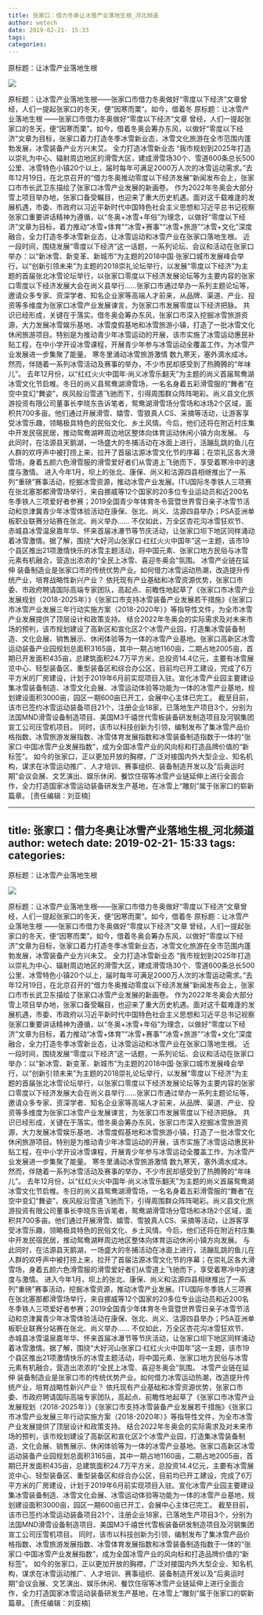 ```yaml
---
title: 张家口：借力冬奥让冰雪产业落地生根_河北频道
author: wetech
date: 2019-02-21- 15:33
tags: 
categories: 
---
```

原标题：让冰雪产业落地生根
<!-- more -->
                
<img align="center" border="0" src="http://p2.ifengimg.com/a/2016/0810/204c433878d5cf9size1_w16_h16.png" />
                
            
原标题：让冰雪产业落地生根——张家口市借力冬奥做好“零度以下经济”文章曾经，人们一提起张家口的冬天，便“因寒而栗”。如今，借着冬
原标题：让冰雪产业落地生根
——张家口市借力冬奥做好“零度以下经济”文章
曾经，人们一提起张家口的冬天，便“因寒而栗”。如今，借着冬奥会筹办东风，以做好“零度以下经济”文章为目标，张家口着力打造冬季冰雪新业态，冰雪文化旅游在全市范围内蓬勃发展，冰雪装备产业方兴未艾。
全力打造冰雪新业态
“我市规划到2025年打造以崇礼为中心、辐射周边地区的滑雪大区，建成滑雪场30个、雪道600条总长500公里、冰雪特色小镇20个以上，届时每年可满足2000万人次的冰雪运动需求。”去年12月19日，在北京召开的“借力冬奥推动零度以下经济发展”新闻发布会上，张家口市市长武卫东描绘了张家口冰雪产业发展的新画卷。
作为2022年冬奥会大部分雪上项目举办地，张家口备受瞩目，也迎来了重大历史机遇。面对这千载难逢的发展机遇，市委、市政府以习近平新时代中国特色社会主义思想和习近平总书记视察张家口重要讲话精神为遵循，以“冬奥+冰雪+年俗”为理念，以做好“零度以下经济”文章为目标，着力推动“冰雪+体育”“冰雪+赛事”“冰雪+旅游”“冰雪+文化”深度融合，全力打造冬季冰雪新业态，让冰雪运动和冰雪产业在张家口落地生根。
近一段时间，围绕发展“零度以下经济”这一话题，一系列论坛、会议和活动在张家口举办：以“新冰雪、新变革、新城市”为主题的2018中国·张家口城市发展峰会举行，以“创新引领未来”为主题的2018崇礼论坛举行，以发展“零度以下经济”为主题的首届张北冰雪论坛举行，以张家口零度以下经济发展论坛等为主要内容的张家口零度以下经济发展大会在尚义县举行……张家口市通过举办一系列主题论坛等，邀请众多专家、资深学者、知名企业家等高端人才前来，从品牌、渠道、产业、投资等多维度为张家口冰雪产业发展谏言，为张家口市发展零度以下经济把脉。
共识已经形成，关键在于落实。借冬奥会筹办东风，张家口市深入挖掘冰雪旅游资源，大力发展冰雪娱乐基地、冰雪度假基地和冰雪旅游小镇，打造了一批冰雪文化休闲旅游项目。特别是为推动青少年冰雪运动的开展，该市实施了冰雪运动惠民补贴工程，在中小学开设冰雪课程，开展青少年参与冰雪运动全覆盖工作，为冰雪产业发展进一步集聚了能量。
寒冬里涌动冰雪旅游激情
数九寒天，塞外滴水成冰。然而，伴随着一系列冰雪活动及赛事的举办，不少市民却感受到了热腾腾的“年味儿”。
去年12月份，以“红红火火中国年·尚义冰雪乐翻天”为主题的尚义首届鸳鸯湖冰雪文化节启帷。冬日的尚义县鸳鸯湖滑雪场，一名名身着五彩滑雪服的“舞者”在空中变幻“舞姿”，疾风般沿雪道飞驰而下，引得周围群众阵阵喝彩。尚义县文化旅游投资有限公司董事长李晓东告诉笔者，鸳鸯湖滑雪场分雪场和冰场2个区域，面积共700多亩。他们通过开展滑雪、嬉雪、雪狼真人CS、采摘等活动，让游客享受冰雪乐趣，领略极具特色的民俗文化、乡土风情。今后，他们还将在附近村庄集中开发民宿民居，推动鸳鸯湖畔周边地区整体向体育运动休闲小镇方向发展。
与此同时，在沽源县天鹅湖，一场盛大的冬捕活动在冰面上进行，活蹦乱跳的鱼儿在人群的欢呼声中被打捞上来，拉开了首届沽源冰雪文化节的序幕；在崇礼区各大滑雪场，身着五颜六色滑雪服的滑雪爱好者们从雪道上飞驰而下，享受着寒冷中的速度与激情。
进入今年1月，坝上的张北、康保、尚义和沽源四县相继推出了一系列“重磅”赛事活动，挖掘冰雪资源，推动冰雪产业发展。ITU国际冬季铁人三项赛在张北塞那都滑雪场举行，来自挪威等12个国家的20多位专业运动员和近200名冬季铁人三项爱好者参赛；2019全国青少年体育冬令营暨世界雪日亲子冰雪节活动和京津冀青少年冰雪体验活动在康保、张北、尚义、沽源四县举办；PSA亚洲单板职业联赛分站赛在张北、尚义举办……
不仅如此，万全区杏花沟冰雪狂欢节、赤城县冰雪温泉嘉年华、怀来首届冰瀑节等节庆活动，让张家口坝下地区同样涌动着冰雪激情。据了解，围绕“大好河山张家口·红红火火中国年”这一主题，该市19个县区推出21项激情快乐的冰雪主题活动，将中国元素、张家口地方民俗与冰雪元素有机融合，营造出浓浓的“全民上冰雪、喜迎冬奥会”氛围。
冰雪产业链在延伸
装备制造业是张家口市的传统优势产业。如何借力冰雪运动热潮，改造提升传统产业，培育战略性新兴产业？
依托现有产业基础和冰雪资源优势，张家口市委、市政府聘请国际高端专家团队，高起点、前瞻性地起草了《张家口市冰雪产业发展规划（2018-2025年）》《张家口市支持冰雪装备产业发展若干措施》《张家口市冰雪产业发展三年行动实施方案（2018-2020年）》等指导性文件，为全市冰雪产业发展提供了顶层设计和政策支持。
结合2022年冬奥会的实际需求及对未来市场的预判，该市规划建设了高新区和宣化区2个冰雪产业园，打造集冰雪装备制造、文化会展、销售展示、休闲体验等为一体的冰雪产业基地。张家口高新区冰雪运动装备产业园规划总面积3165亩，其中一期占地1160亩，二期占地2005亩，首期已开发面积435亩，总建筑面积24.7万平方米，总投资14.4亿元，主要有冰雪展览中心、轻型装备区、重型装备区和综合办公区，目前均已开工建设，完成了6万平方米的厂房建设，计划于2019年6月前实现项目入驻。宣化冰雪产业园主要建设集冰雪装备制造、冰雪文化会展、冰雪运动体验等功能为一体的冰雪产业基地，规划建设面积3000亩，园区一期600亩已开工，会展中心主体已完工。
截至目前，该市已签约冰雪运动装备项目21个，注册企业18家，已落地生产项目3个，分别为法国MND滑雪设备制造项目、美国M3千禧世代雪板装备研发制造项目及河钢集团宣工公司压雪机项目。
同时，该市以科技创新为引领，编制发布了集冰雪产品价格指数、冰雪旅游发展指数、冰雪体育发展指数和冰雪装备制造指数于一体的“张家口·中国冰雪产业发展指数”，成为全国冰雪产业的风向标和打造品牌价值的“新标签”。
如今的张家口，正以更加开放的胸襟，广泛对接国内外大型企业、知名机构，谋求在冰雪运动推广、人才培训、赛事组织、装备制造开发以及“后奥运时期”会议会展、文艺演出、娱乐休闲、餐饮住宿等冰雪产业链延伸上进行全面合作，全力打造国家冰雪运动装备研发生产基地，在冰雪上“雕刻”属于张家口的崭新篇章。
[责任编辑：刘亚楠]
            
---
title: 张家口：借力冬奥让冰雪产业落地生根_河北频道
author: wetech
date: 2019-02-21- 15:33
tags: 
categories: 
---
原标题：让冰雪产业落地生根
<!-- more -->
                
<img align="center" border="0" src="http://p2.ifengimg.com/a/2016/0810/204c433878d5cf9size1_w16_h16.png" />
                
            
原标题：让冰雪产业落地生根——张家口市借力冬奥做好“零度以下经济”文章曾经，人们一提起张家口的冬天，便“因寒而栗”。如今，借着冬
原标题：让冰雪产业落地生根
——张家口市借力冬奥做好“零度以下经济”文章
曾经，人们一提起张家口的冬天，便“因寒而栗”。如今，借着冬奥会筹办东风，以做好“零度以下经济”文章为目标，张家口着力打造冬季冰雪新业态，冰雪文化旅游在全市范围内蓬勃发展，冰雪装备产业方兴未艾。
全力打造冰雪新业态
“我市规划到2025年打造以崇礼为中心、辐射周边地区的滑雪大区，建成滑雪场30个、雪道600条总长500公里、冰雪特色小镇20个以上，届时每年可满足2000万人次的冰雪运动需求。”去年12月19日，在北京召开的“借力冬奥推动零度以下经济发展”新闻发布会上，张家口市市长武卫东描绘了张家口冰雪产业发展的新画卷。
作为2022年冬奥会大部分雪上项目举办地，张家口备受瞩目，也迎来了重大历史机遇。面对这千载难逢的发展机遇，市委、市政府以习近平新时代中国特色社会主义思想和习近平总书记视察张家口重要讲话精神为遵循，以“冬奥+冰雪+年俗”为理念，以做好“零度以下经济”文章为目标，着力推动“冰雪+体育”“冰雪+赛事”“冰雪+旅游”“冰雪+文化”深度融合，全力打造冬季冰雪新业态，让冰雪运动和冰雪产业在张家口落地生根。
近一段时间，围绕发展“零度以下经济”这一话题，一系列论坛、会议和活动在张家口举办：以“新冰雪、新变革、新城市”为主题的2018中国·张家口城市发展峰会举行，以“创新引领未来”为主题的2018崇礼论坛举行，以发展“零度以下经济”为主题的首届张北冰雪论坛举行，以张家口零度以下经济发展论坛等为主要内容的张家口零度以下经济发展大会在尚义县举行……张家口市通过举办一系列主题论坛等，邀请众多专家、资深学者、知名企业家等高端人才前来，从品牌、渠道、产业、投资等多维度为张家口冰雪产业发展谏言，为张家口市发展零度以下经济把脉。
共识已经形成，关键在于落实。借冬奥会筹办东风，张家口市深入挖掘冰雪旅游资源，大力发展冰雪娱乐基地、冰雪度假基地和冰雪旅游小镇，打造了一批冰雪文化休闲旅游项目。特别是为推动青少年冰雪运动的开展，该市实施了冰雪运动惠民补贴工程，在中小学开设冰雪课程，开展青少年参与冰雪运动全覆盖工作，为冰雪产业发展进一步集聚了能量。
寒冬里涌动冰雪旅游激情
数九寒天，塞外滴水成冰。然而，伴随着一系列冰雪活动及赛事的举办，不少市民却感受到了热腾腾的“年味儿”。
去年12月份，以“红红火火中国年·尚义冰雪乐翻天”为主题的尚义首届鸳鸯湖冰雪文化节启帷。冬日的尚义县鸳鸯湖滑雪场，一名名身着五彩滑雪服的“舞者”在空中变幻“舞姿”，疾风般沿雪道飞驰而下，引得周围群众阵阵喝彩。尚义县文化旅游投资有限公司董事长李晓东告诉笔者，鸳鸯湖滑雪场分雪场和冰场2个区域，面积共700多亩。他们通过开展滑雪、嬉雪、雪狼真人CS、采摘等活动，让游客享受冰雪乐趣，领略极具特色的民俗文化、乡土风情。今后，他们还将在附近村庄集中开发民宿民居，推动鸳鸯湖畔周边地区整体向体育运动休闲小镇方向发展。
与此同时，在沽源县天鹅湖，一场盛大的冬捕活动在冰面上进行，活蹦乱跳的鱼儿在人群的欢呼声中被打捞上来，拉开了首届沽源冰雪文化节的序幕；在崇礼区各大滑雪场，身着五颜六色滑雪服的滑雪爱好者们从雪道上飞驰而下，享受着寒冷中的速度与激情。
进入今年1月，坝上的张北、康保、尚义和沽源四县相继推出了一系列“重磅”赛事活动，挖掘冰雪资源，推动冰雪产业发展。ITU国际冬季铁人三项赛在张北塞那都滑雪场举行，来自挪威等12个国家的20多位专业运动员和近200名冬季铁人三项爱好者参赛；2019全国青少年体育冬令营暨世界雪日亲子冰雪节活动和京津冀青少年冰雪体验活动在康保、张北、尚义、沽源四县举办；PSA亚洲单板职业联赛分站赛在张北、尚义举办……
不仅如此，万全区杏花沟冰雪狂欢节、赤城县冰雪温泉嘉年华、怀来首届冰瀑节等节庆活动，让张家口坝下地区同样涌动着冰雪激情。据了解，围绕“大好河山张家口·红红火火中国年”这一主题，该市19个县区推出21项激情快乐的冰雪主题活动，将中国元素、张家口地方民俗与冰雪元素有机融合，营造出浓浓的“全民上冰雪、喜迎冬奥会”氛围。
冰雪产业链在延伸
装备制造业是张家口市的传统优势产业。如何借力冰雪运动热潮，改造提升传统产业，培育战略性新兴产业？
依托现有产业基础和冰雪资源优势，张家口市委、市政府聘请国际高端专家团队，高起点、前瞻性地起草了《张家口市冰雪产业发展规划（2018-2025年）》《张家口市支持冰雪装备产业发展若干措施》《张家口市冰雪产业发展三年行动实施方案（2018-2020年）》等指导性文件，为全市冰雪产业发展提供了顶层设计和政策支持。
结合2022年冬奥会的实际需求及对未来市场的预判，该市规划建设了高新区和宣化区2个冰雪产业园，打造集冰雪装备制造、文化会展、销售展示、休闲体验等为一体的冰雪产业基地。张家口高新区冰雪运动装备产业园规划总面积3165亩，其中一期占地1160亩，二期占地2005亩，首期已开发面积435亩，总建筑面积24.7万平方米，总投资14.4亿元，主要有冰雪展览中心、轻型装备区、重型装备区和综合办公区，目前均已开工建设，完成了6万平方米的厂房建设，计划于2019年6月前实现项目入驻。宣化冰雪产业园主要建设集冰雪装备制造、冰雪文化会展、冰雪运动体验等功能为一体的冰雪产业基地，规划建设面积3000亩，园区一期600亩已开工，会展中心主体已完工。
截至目前，该市已签约冰雪运动装备项目21个，注册企业18家，已落地生产项目3个，分别为法国MND滑雪设备制造项目、美国M3千禧世代雪板装备研发制造项目及河钢集团宣工公司压雪机项目。
同时，该市以科技创新为引领，编制发布了集冰雪产品价格指数、冰雪旅游发展指数、冰雪体育发展指数和冰雪装备制造指数于一体的“张家口·中国冰雪产业发展指数”，成为全国冰雪产业的风向标和打造品牌价值的“新标签”。
如今的张家口，正以更加开放的胸襟，广泛对接国内外大型企业、知名机构，谋求在冰雪运动推广、人才培训、赛事组织、装备制造开发以及“后奥运时期”会议会展、文艺演出、娱乐休闲、餐饮住宿等冰雪产业链延伸上进行全面合作，全力打造国家冰雪运动装备研发生产基地，在冰雪上“雕刻”属于张家口的崭新篇章。
[责任编辑：刘亚楠]
            
